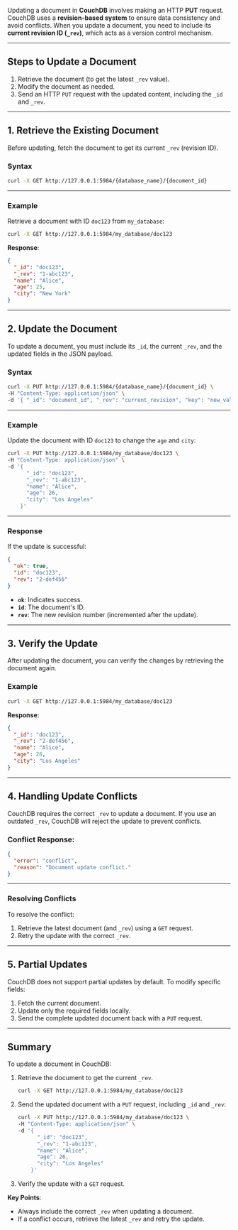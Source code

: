 Updating a document in **CouchDB** involves making an HTTP **PUT** request. CouchDB uses a **revision-based system** to ensure data consistency and avoid conflicts. When you update a document, you need to include its **current revision ID (`_rev`)**, which acts as a version control mechanism.

---

## **Steps to Update a Document**

1. Retrieve the document (to get the latest `_rev` value).  
2. Modify the document as needed.  
3. Send an HTTP `PUT` request with the updated content, including the `_id` and `_rev`.

---

## **1. Retrieve the Existing Document**

Before updating, fetch the document to get its current `_rev` (revision ID).

### **Syntax**  
```bash
curl -X GET http://127.0.0.1:5984/{database_name}/{document_id}
```

---

### **Example**  
Retrieve a document with ID `doc123` from `my_database`:
```bash
curl -X GET http://127.0.0.1:5984/my_database/doc123
```

**Response**:
```json
{
  "_id": "doc123",
  "_rev": "1-abc123",
  "name": "Alice",
  "age": 25,
  "city": "New York"
}
```

---

## **2. Update the Document**

To update a document, you must include its `_id`, the current `_rev`, and the updated fields in the JSON payload.

### **Syntax**  
```bash
curl -X PUT http://127.0.0.1:5984/{database_name}/{document_id} \
-H "Content-Type: application/json" \
-d '{ "_id": "document_id", "_rev": "current_revision", "key": "new_value", ... }'
```

---

### **Example**  
Update the document with ID `doc123` to change the `age` and `city`:
```bash
curl -X PUT http://127.0.0.1:5984/my_database/doc123 \
-H "Content-Type: application/json" \
-d '{
      "_id": "doc123",
      "_rev": "1-abc123",
      "name": "Alice",
      "age": 26,
      "city": "Los Angeles"
    }'
```

---

### **Response**  
If the update is successful:
```json
{
  "ok": true,
  "id": "doc123",
  "rev": "2-def456"
}
```

- **`ok`**: Indicates success.  
- **`id`**: The document's ID.  
- **`rev`**: The new revision number (incremented after the update).  

---

## **3. Verify the Update**

After updating the document, you can verify the changes by retrieving the document again.

### **Example**  
```bash
curl -X GET http://127.0.0.1:5984/my_database/doc123
```

**Response**:
```json
{
  "_id": "doc123",
  "_rev": "2-def456",
  "name": "Alice",
  "age": 26,
  "city": "Los Angeles"
}
```

---

## **4. Handling Update Conflicts**

CouchDB requires the correct `_rev` to update a document. If you use an outdated `_rev`, CouchDB will reject the update to prevent conflicts.

### **Conflict Response**:
```json
{
  "error": "conflict",
  "reason": "Document update conflict."
}
```

---

### **Resolving Conflicts**
To resolve the conflict:
1. Retrieve the latest document (and `_rev`) using a `GET` request.  
2. Retry the update with the correct `_rev`.

---

## **5. Partial Updates**

CouchDB does not support partial updates by default. To modify specific fields:
1. Fetch the current document.
2. Update only the required fields locally.
3. Send the complete updated document back with a `PUT` request.

---

## **Summary**

To update a document in CouchDB:
1. Retrieve the document to get the current `_rev`.
   ```bash
   curl -X GET http://127.0.0.1:5984/my_database/doc123
   ```
2. Send the updated document with a `PUT` request, including `_id` and `_rev`:
   ```bash
   curl -X PUT http://127.0.0.1:5984/my_database/doc123 \
   -H "Content-Type: application/json" \
   -d '{
         "_id": "doc123",
         "_rev": "1-abc123",
         "name": "Alice",
         "age": 26,
         "city": "Los Angeles"
       }'
   ```
3. Verify the update with a `GET` request.

**Key Points**:
- Always include the correct `_rev` when updating a document.  
- If a conflict occurs, retrieve the latest `_rev` and retry the update.
